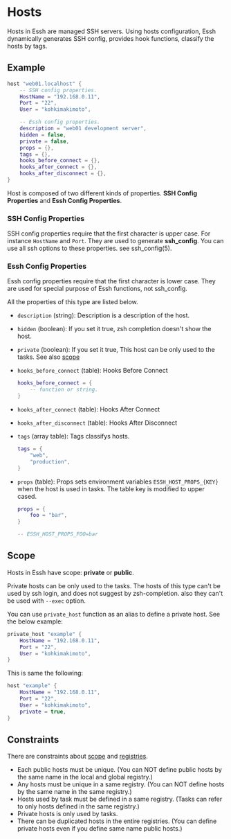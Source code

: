 # Hosts

Hosts in Essh are managed SSH servers. Using hosts configuration, Essh dynamically generates SSH config, provides hook functions, classify the hosts by tags.

## Example

```lua
host "web01.localhost" {
    -- SSH config properties.
    HostName = "192.168.0.11",
    Port = "22",
    User = "kohkimakimoto",

    -- Essh config properties.
    description = "web01 development server",
    hidden = false,
    private = false,
    props = {},
    tags = {},
    hooks_before_connect = {},
    hooks_after_connect = {},
    hooks_after_disconnect = {},
}
```

Host is composed of two different kinds of properties. **SSH Config Properties** and **Essh Config Properties**.

### SSH Config Properties

SSH config properties require that the first character is upper case.
For instance `HostName` and `Port`. They are used to generate **ssh_config**. You can use all ssh options to these properties. see ssh_config(5).

### Essh Config Properties

Essh config properties require that the first character is lower case.
They are used for special purpose of Essh functions, not ssh_config.

All the properties of this type are listed below.

* `description` (string): Description is a description of the host.

* `hidden` (boolean): If you set it true, zsh completion doesn't show the host.

* `private` (boolean): If you set it true, This host can be only used to the tasks. See also [scope](#scope)

* `hooks_before_connect` (table): Hooks Before Connect

    ```lua
    hooks_before_connect = {
        -- function or string.
    }
    ```
* `hooks_after_connect` (table): Hooks After Connect

* `hooks_after_disconnect` (table): Hooks After Disconnect

* `tags` (array table): Tags classifys hosts.

    ```lua
    tags = {
        "web",
        "production",
    }
    ```
* `props` (table): Props sets environment variables `ESSH_HOST_PROPS_{KEY}` when the host is used in tasks. The table key is modified to upper cased.

    ```lua
    props = {
        foo = "bar",
    }

    -- ESSH_HOST_PROPS_FOO=bar
    ```

## Scope

Hosts in Essh have scope: **private** or **public**.

Private hosts can be only used to the tasks. The hosts of this type can't be used by ssh login, and does not suggest by zsh-completion. also they can't be used with `--exec` option.

You can use `private_host` function as an alias to define a private host. See the below example:

```lua
private_host "example" {
    HostName = "192.168.0.11",
    Port = "22",
    User = "kohkimakimoto",
}
```

This is same the following:

```lua
host "example" {
    HostName = "192.168.0.11",
    Port = "22",
    User = "kohkimakimoto",
    private = true,
}
```

## Constraints

There are constraints about [scope](#scope) and [registries](configuration-files.md#registries).

* Each public hosts must be unique. (You can NOT define public hosts by the same name in the local and global registry.)
* Any hosts must be unique in a same registry. (You can NOT define hosts by the same name in the same registry.)
* Hosts used by task must be defined in a same registry. (Tasks can refer to only hosts defined in the same registry.)
* Private hosts is only used by tasks.
* There can be duplicated hosts in the entire registries. (You can define private hosts even if you define same name public hosts.)
